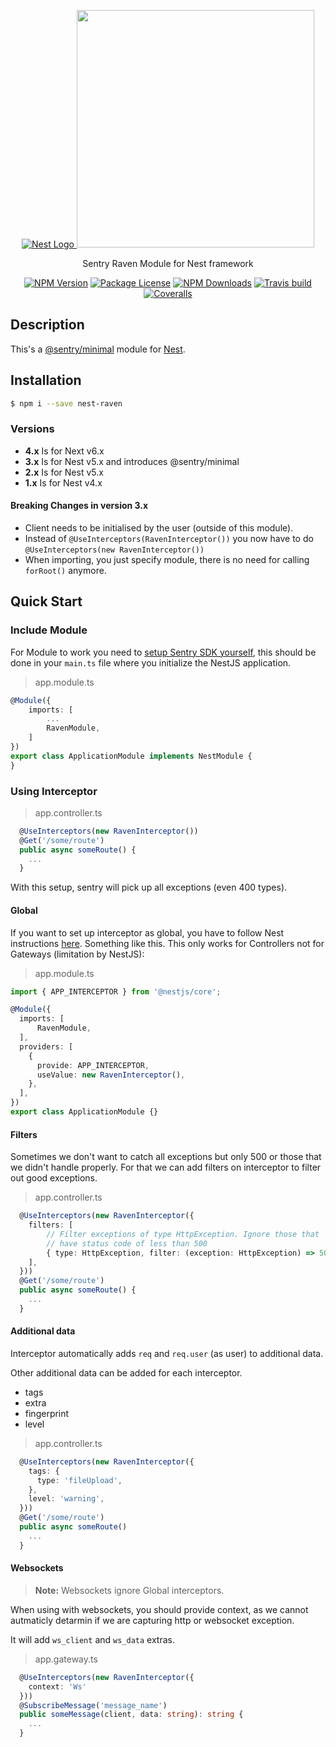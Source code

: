 <p align="center">
  <a href="http://nestjs.com/" target="blank"><img src="http://kamilmysliwiec.com/public/nest-logo.png#1" alt="Nest Logo" />   </a>
  <a href="https://sentry.io" target="_blank"><img src="https://sentry-brand.storage.googleapis.com/sentry-logo-black.png" width="380"></a>
</p>

<p align="center">Sentry Raven Module for Nest framework</p>

<p align="center">
<a href="https://www.npmjs.com/package/nest-raven"><img src="https://img.shields.io/npm/v/nest-raven.svg" alt="NPM Version" /></a>
<a href="https://www.npmjs.com/package/nest-raven"><img src="https://img.shields.io/npm/l/nest-raven.svg" alt="Package License" /></a>
<a href="https://www.npmjs.com/package/nest-raven"><img src="https://img.shields.io/npm/dm/nest-raven.svg" alt="NPM Downloads" /></a>
<a href="https://travis-ci.org/mentos1386/nest-raven"><img src="https://travis-ci.org/mentos1386/nest-raven.svg?branch=master" alt="Travis build" /></a>
<a href="https://coveralls.io/github/mentos1386/nest-raven"><img src="https://coveralls.io/repos/github/mentos1386/nest-raven/badge.svg?branch=master" alt="Coveralls" /></a>
</p>

## Description
This's a [@sentry/minimal](https://github.com/getsentry/sentry-javascript/tree/master/packages/minimal) module for [Nest](https://github.com/nestjs/nest).

## Installation

```bash
$ npm i --save nest-raven
```

### Versions
 * **4.x** Is for Next v6.x
 * **3.x** Is for Nest v5.x and introduces @sentry/minimal
 * **2.x** Is for Nest v5.x
 * **1.x** Is for Nest v4.x

#### Breaking Changes in version 3.x
- Client needs to be initialised by the user (outside of this module).
- Instead of `@UseInterceptors(RavenInterceptor())` you now have to do `@UseInterceptors(new RavenInterceptor())`
- When importing, you just specify module, there is no need for calling `forRoot()` anymore.

## Quick Start

### Include Module
For Module to work you need to [setup Sentry SDK yourself](https://docs.sentry.io/error-reporting/quickstart/?platform=node),
this should be done in your `main.ts` file where you initialize the NestJS application.

> app.module.ts

```ts
@Module({
    imports: [
        ...
        RavenModule,
    ]
})
export class ApplicationModule implements NestModule {
}

```

### Using Interceptor
> app.controller.ts

```ts
  @UseInterceptors(new RavenInterceptor())
  @Get('/some/route')
  public async someRoute() {
    ...
  }
```

With this setup, sentry will pick up all exceptions (even 400 types).

#### Global
If you want to set up interceptor as global, you have to follow Nest
instructions [here](https://docs.nestjs.com/interceptors). Something like
this. This only works for Controllers not for Gateways (limitation by NestJS):

> app.module.ts

```ts
import { APP_INTERCEPTOR } from '@nestjs/core';

@Module({
  imports: [
      RavenModule,
  ],
  providers: [
    {
      provide: APP_INTERCEPTOR,
      useValue: new RavenInterceptor(),
    },
  ],
})
export class ApplicationModule {}
```

#### Filters
Sometimes we don't want to catch all exceptions but only 500 or those
that we didn't handle properly. For that we can add filters on interceptor
to filter out good exceptions.

> app.controller.ts

```ts
  @UseInterceptors(new RavenInterceptor({
    filters: [
        // Filter exceptions of type HttpException. Ignore those that
        // have status code of less than 500
        { type: HttpException, filter: (exception: HttpException) => 500 > exception.getStatus() }
    ],
  }))
  @Get('/some/route')
  public async someRoute() {
    ...
  }
```

#### Additional data
Interceptor automatically adds `req` and `req.user` (as user) to additional data.

Other additional data can be added for each interceptor.
 * tags
 * extra
 * fingerprint
 * level

> app.controller.ts

```ts
  @UseInterceptors(new RavenInterceptor({
    tags: {
      type: 'fileUpload',
    },
    level: 'warning',
  }))
  @Get('/some/route')
  public async someRoute()
    ...
  }
```

#### Websockets
> **Note:** Websockets ignore Global interceptors.

When using with websockets, you should provide context, as we cannot autmaticly detarmin if
we are capturing http or websocket exception.

It will add `ws_client` and `ws_data` extras.

>app.gateway.ts
```ts
  @UseInterceptors(new RavenInterceptor({
    context: 'Ws'
  }))
  @SubscribeMessage('message_name')
  public someMessage(client, data: string): string {
    ...
  }
```